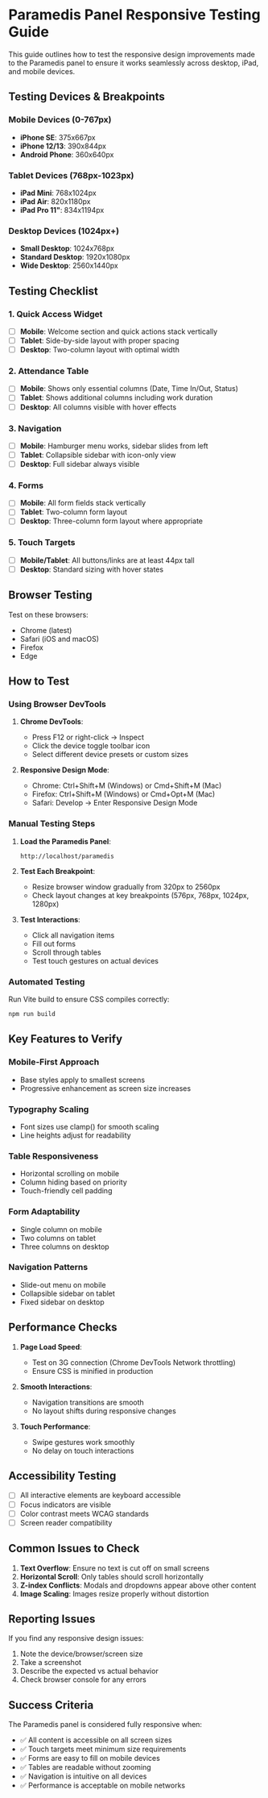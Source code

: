# Paramedis Panel Responsive Testing Guide

This guide outlines how to test the responsive design improvements made to the Paramedis panel to ensure it works seamlessly across desktop, iPad, and mobile devices.

## Testing Devices & Breakpoints

### Mobile Devices (0-767px)
- **iPhone SE**: 375x667px
- **iPhone 12/13**: 390x844px
- **Android Phone**: 360x640px

### Tablet Devices (768px-1023px)
- **iPad Mini**: 768x1024px
- **iPad Air**: 820x1180px
- **iPad Pro 11"**: 834x1194px

### Desktop Devices (1024px+)
- **Small Desktop**: 1024x768px
- **Standard Desktop**: 1920x1080px
- **Wide Desktop**: 2560x1440px

## Testing Checklist

### 1. Quick Access Widget
- [ ] **Mobile**: Welcome section and quick actions stack vertically
- [ ] **Tablet**: Side-by-side layout with proper spacing
- [ ] **Desktop**: Two-column layout with optimal width

### 2. Attendance Table
- [ ] **Mobile**: Shows only essential columns (Date, Time In/Out, Status)
- [ ] **Tablet**: Shows additional columns including work duration
- [ ] **Desktop**: All columns visible with hover effects

### 3. Navigation
- [ ] **Mobile**: Hamburger menu works, sidebar slides from left
- [ ] **Tablet**: Collapsible sidebar with icon-only view
- [ ] **Desktop**: Full sidebar always visible

### 4. Forms
- [ ] **Mobile**: All form fields stack vertically
- [ ] **Tablet**: Two-column form layout
- [ ] **Desktop**: Three-column form layout where appropriate

### 5. Touch Targets
- [ ] **Mobile/Tablet**: All buttons/links are at least 44px tall
- [ ] **Desktop**: Standard sizing with hover states

## Browser Testing

Test on these browsers:
- Chrome (latest)
- Safari (iOS and macOS)
- Firefox
- Edge

## How to Test

### Using Browser DevTools

1. **Chrome DevTools**:
   - Press F12 or right-click → Inspect
   - Click the device toggle toolbar icon
   - Select different device presets or custom sizes

2. **Responsive Design Mode**:
   - Chrome: Ctrl+Shift+M (Windows) or Cmd+Shift+M (Mac)
   - Firefox: Ctrl+Shift+M (Windows) or Cmd+Opt+M (Mac)
   - Safari: Develop → Enter Responsive Design Mode

### Manual Testing Steps

1. **Load the Paramedis Panel**:
   ```
   http://localhost/paramedis
   ```

2. **Test Each Breakpoint**:
   - Resize browser window gradually from 320px to 2560px
   - Check layout changes at key breakpoints (576px, 768px, 1024px, 1280px)

3. **Test Interactions**:
   - Click all navigation items
   - Fill out forms
   - Scroll through tables
   - Test touch gestures on actual devices

### Automated Testing

Run Vite build to ensure CSS compiles correctly:
```bash
npm run build
```

## Key Features to Verify

### Mobile-First Approach
- Base styles apply to smallest screens
- Progressive enhancement as screen size increases

### Typography Scaling
- Font sizes use clamp() for smooth scaling
- Line heights adjust for readability

### Table Responsiveness
- Horizontal scrolling on mobile
- Column hiding based on priority
- Touch-friendly cell padding

### Form Adaptability
- Single column on mobile
- Two columns on tablet
- Three columns on desktop

### Navigation Patterns
- Slide-out menu on mobile
- Collapsible sidebar on tablet
- Fixed sidebar on desktop

## Performance Checks

1. **Page Load Speed**:
   - Test on 3G connection (Chrome DevTools Network throttling)
   - Ensure CSS is minified in production

2. **Smooth Interactions**:
   - Navigation transitions are smooth
   - No layout shifts during responsive changes

3. **Touch Performance**:
   - Swipe gestures work smoothly
   - No delay on touch interactions

## Accessibility Testing

- [ ] All interactive elements are keyboard accessible
- [ ] Focus indicators are visible
- [ ] Color contrast meets WCAG standards
- [ ] Screen reader compatibility

## Common Issues to Check

1. **Text Overflow**: Ensure no text is cut off on small screens
2. **Horizontal Scroll**: Only tables should scroll horizontally
3. **Z-index Conflicts**: Modals and dropdowns appear above other content
4. **Image Scaling**: Images resize properly without distortion

## Reporting Issues

If you find any responsive design issues:
1. Note the device/browser/screen size
2. Take a screenshot
3. Describe the expected vs actual behavior
4. Check browser console for any errors

## Success Criteria

The Paramedis panel is considered fully responsive when:
- ✅ All content is accessible on all screen sizes
- ✅ Touch targets meet minimum size requirements
- ✅ Forms are easy to fill on mobile devices
- ✅ Tables are readable without zooming
- ✅ Navigation is intuitive on all devices
- ✅ Performance is acceptable on mobile networks